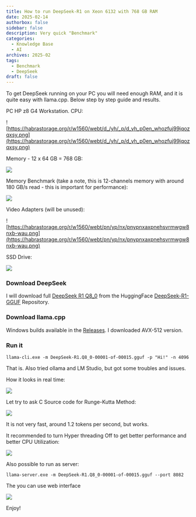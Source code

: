 ```yaml
---
title: How to run DeepSeek-R1 on Xeon 6132 with 768 GB RAM
date: 2025-02-14
authorbox: false
sidebar: false
description: Very quick "Benchmark"
categories:
  - Knowledge Base
  - AI
archives: 2025-02
tags:
  - Benchmark
  - DeepSeek
draft: false
---
```

To get DeepSeek running on your PC you will need enough RAM, and it is quite easy with llama.cpp. Below step by step guide and results.
<!--more-->
PC HP z8 G4 Workstation.
CPU:

![https://habrastorage.org/r/w1560/webt/d_/yh/_p/d_yh_p0en_whozfuj99jqozqxsy.png](https://habrastorage.org/r/w1560/webt/d_/yh/_p/d_yh_p0en_whozfuj99jqozqxsy.png)

Memory - 12 x 64 GB = 768 GB:

![](https://habrastorage.org/r/w1560/webt/on/5g/v0/on5gv0rl5mzjikwejwxcuempii0.png)

Memory Benchmark (take a note, this is 12-channels memory with around 180 GB/s read - this is important for performance):

![](https://habrastorage.org/r/w1560/webt/r2/pr/ru/r2prrupxqhuzmzpu60l2rporwd0.png)

Video Adapters (will be unused):

![https://habrastorage.org/r/w1560/webt/pn/yp/nx/pnypnxaxpnehsvrmwgw8nxb-wau.png](https://habrastorage.org/r/w1560/webt/pn/yp/nx/pnypnxaxpnehsvrmwgw8nxb-wau.png)

SSD Drive:

![](https://habrastorage.org/r/w1560/webt/gu/xu/sy/guxusypp7qprdup0zmk7_jycr7o.png)

### Download DeepSeek

I will download full [DeepSeek R1 Q8_0](https://huggingface.co/unsloth/DeepSeek-R1-GGUF/tree/main/DeepSeek-R1-Q8_0) from the HuggingFace [DeepSeek-R1-GGUF](https://huggingface.co/unsloth/DeepSeek-R1-GGUF/tree/main) Repository.

### Download llama.cpp

Windows builds available in the [Releases](https://github.com/ggerganov/llama.cpp/releases). I downloaded AVX-512 version.

### Run it

```
llama-cli.exe -m DeepSeek-R1.Q8_0-00001-of-00015.gguf -p "Hi!" -n 4096
```

That is. Also tried ollama and LM Studio, but got some troubles and issues. 

How it looks in real time:

![](https://habrastorage.org/webt/fw/dy/na/fwdyna4ul4ucut-zug3yhonhhwc.gif)

Let try to ask C Source code for Runge-Kutta Method:

![](https://habrastorage.org/webt/bv/w8/db/bvw8db0gki2rnbcr1k77z3lih-u.gif)

It is not very fast, around 1.2 tokens per second, but works.

It recommended to turn Hyper threading Off to get better performance and better CPU Utilization:

![](https://habrastorage.org/webt/ks/6q/mc/ks6qmc7be895eh3y01j0sblzryk.gif)

Also possible to run as server:

```
llama-server.exe -m DeepSeek-R1.Q8_0-00001-of-00015.gguf --port 8082
```

The you can use web interface

![](https://habrastorage.org/r/w1560/webt/j4/qj/xg/j4qjxg4gicuvjkc8aa4j-s0fgce.png)

Enjoy!

